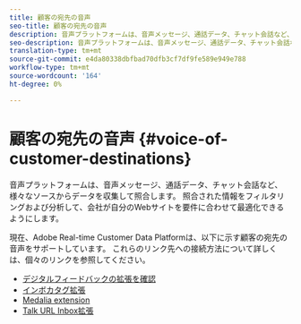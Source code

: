 ```yaml
---
title: 顧客の宛先の音声
seo-title: 顧客の宛先の音声
description: 音声プラットフォームは、音声メッセージ、通話データ、チャット会話など、様々なソースからデータを収集して照合します。 照合された情報をフィルタリングおよび分析して、会社が自分のWebサイトを要件に合わせて最適化できるようにします。
seo-description: 音声プラットフォームは、音声メッセージ、通話データ、チャット会話など、様々なソースからデータを収集して照合します。 照合された情報をフィルタリングおよび分析して、会社が自分のWebサイトを要件に合わせて最適化できるようにします。
translation-type: tm+mt
source-git-commit: e4da80338dbfbad70dfb3cf7df9fe589e949e788
workflow-type: tm+mt
source-wordcount: '164'
ht-degree: 0%

---
```



# 顧客の宛先の音声 {#voice-of-customer-destinations}

音声プラットフォームは、音声メッセージ、通話データ、チャット会話など、様々なソースからデータを収集して照合します。 照合された情報をフィルタリングおよび分析して、会社が自分のWebサイトを要件に合わせて最適化できるようにします。

現在、Adobe Real-time Customer Data Platformは、以下に示す顧客の宛先の音声をサポートしています。 これらのリンク先への接続方法について詳しくは、個々のリンクを参照してください。

* [デジタルフィードバックの拡張を確認](confirmit-digital-feedback-extension.md)
* [インボカタグ拡張](/help/rtcdp/destinations/invoca-extension.md)
* [Medalia extension](medallia-extension.md)
* [Talk URL Inbox拡張](talkurl-extension.md)
